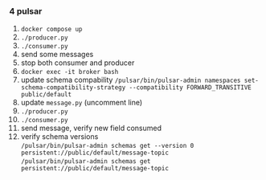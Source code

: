 ### 4 pulsar

1. ```docker compose up```
2. ```./producer.py```
3. ```./consumer.py```
4. send some messages
5. stop both consumer and producer
6. ```docker exec -it broker bash```
7. update schema compability ```/pulsar/bin/pulsar-admin namespaces set-schema-compatibility-strategy --compatibility FORWARD_TRANSITIVE public/default```
8. update ```message.py``` (uncomment line)
9. ```./producer.py```
10. ```./consumer.py```
11. send message, verify new field consumed
12. verify schema versions  
```/pulsar/bin/pulsar-admin schemas get --version 0 persistent://public/default/message-topic```  
```/pulsar/bin/pulsar-admin schemas get persistent://public/default/message-topic```  
